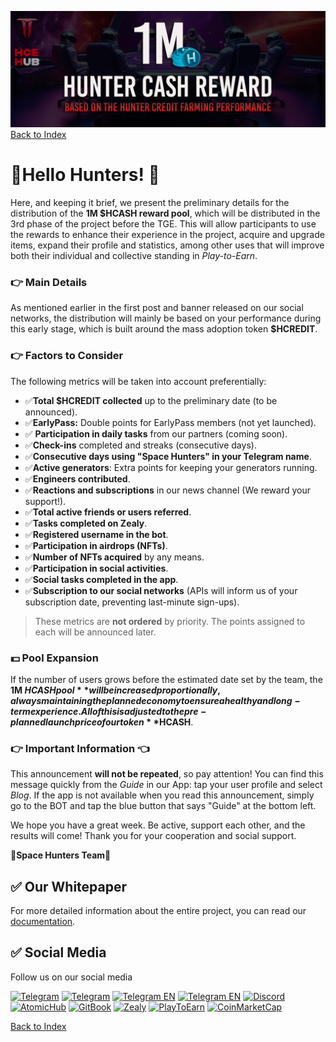 ![hcashrewpool](../../../static/img/hcashpoolrew.jpg)
[Back to Index](../../../index.md)

# 🚀Hello Hunters! 👾

Here, and keeping it brief, we present the preliminary details for the distribution of the **1M $HCASH reward pool**, which will be distributed in the 3rd phase of the project before the TGE. This will allow participants to use the rewards to enhance their experience in the project, acquire and upgrade items, expand their profile and statistics, among other uses that will improve both their individual and collective standing in *Play-to-Earn*.

### 👉 Main Details

As mentioned earlier in the first post and banner released on our social networks, the distribution will mainly be based on your performance during this early stage, which is built around the mass adoption token **$HCREDIT**.

### 👉 Factors to Consider

The following metrics will be taken into account preferentially:

- ✅**Total $HCREDIT collected** up to the preliminary date (to be announced).
- ✅**EarlyPass:** Double points for EarlyPass members (not yet launched).
- ✅ **Participation in daily tasks** from our partners (coming soon).
- ✅**Check-ins** completed and streaks (consecutive days).
- ✅**Consecutive days using "Space Hunters" in your Telegram name**.
- ✅**Active generators**: Extra points for keeping your generators running.
- ✅**Engineers contributed**.
- ✅**Reactions and subscriptions** in our news channel (We reward your support!).
- ✅**Total active friends or users referred**.
- ✅**Tasks completed on Zealy**.
- ✅**Registered username in the bot**.
- ✅**Participation in airdrops (NFTs)**.
- ✅**Number of NFTs acquired** by any means.
- ✅**Participation in social activities**.
- ✅**Social tasks completed in the app**.
- ✅**Subscription to our social networks** (APIs will inform us of your subscription date, preventing last-minute sign-ups).

> These metrics are **not ordered** by priority. The points assigned to each will be announced later.

### 💵 Pool Expansion

If the number of users grows before the estimated date set by the team, the **1M $HCASH pool** will be increased proportionally, always maintaining the planned economy to ensure a healthy and long-term experience. All of this is adjusted to the pre-planned launch price of our token **$HCASH**.

### 👉 Important Information 👈

This announcement **will not be repeated**, so pay attention! You can find this message quickly from the *Guide* in our App: tap your user profile and select *Blog*. If the app is not available when you read this announcement, simply go to the BOT and tap the blue button that says "Guide" at the bottom left.

We hope you have a great week. Be active, support each other, and the results will come! Thank you for your cooperation and social support.

🚀**Space Hunters Team**🚀


## ✅ Our Whitepaper
For more detailed information about the entire project, you can read our [documentation](https://spaceheroes.gitbook.io/space-hunters).

## ✅ Social Media
Follow us on our social media

[![Telegram](https://img.shields.io/badge/Telegram-BOT-26A5E4?style=plastic&logo=telegram)](https://t.me/SpaceHuntersBot)
[![Telegram](https://img.shields.io/badge/Telegram-Announcements-26A5E4?style=plastic&logo=telegram)](https://t.me/spacehuntersnews)
[![Telegram EN](https://img.shields.io/badge/Telegram-Chat%20ENG-2CA5E0?style=plastic&logo=telegram)](https://t.me/spacehunterss)
[![Telegram EN](https://img.shields.io/badge/Telegram-Chat%20ESP-2CA5E0?style=plastic&logo=telegram)](https://t.me/shspanish)
[![Discord](https://img.shields.io/badge/Discord-Space%20Hunters-7289DA?style=plastic&logo=discord)](https://discord.gg/wpmzyJM9xb)
[![AtomicHub](https://img.shields.io/badge/AtomicHub-Space%20Hunters-EE474C?style=plastic&logo=atomichub)](https://wax.atomichub.io/explorer/collection/wax-mainnet/spacehunterz)
[![GitBook](https://img.shields.io/badge/GitBook-Space%20Hunters-7A8089?style=plastic&logo=gitbook)](https://spaceheroes.gitbook.io/space-hunters)
[![Zealy](https://img.shields.io/badge/Zealy-Space%20Hunters-FF69B4?style=plastic&logo=zealy)](https://zealy.io/cw/spacehuntersthereborn/invite/UroI4c6fhtB3SX65siHBX)
[![PlayToEarn](https://img.shields.io/badge/PlayToEarn-Space%20Hunters-34C759?style=plastic&logo=playtoearn)](https://playtoearn.com/blockchaingame/space-hunters-the-reborn?rel=search)
[![CoinMarketCap](https://img.shields.io/badge/CoinMarketCap-NFTSpaceHunters-03C9A9?style=plastic&logo=coinmarketcap)](https://coinmarketcap.com/community/profile/nftspacehunters/)


[Back to Index](../../../index.md)
